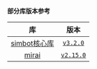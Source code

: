 **部分库版本参考**

| **库** | **版本** |
|:---------:|:------:|
| [simbot核心库](https://github.com/simple-robot/simpler-robot) | [`v3.2.0`](https://github.com/simple-robot/simpler-robot/releases/tag/v3.2.0) |
| [mirai](https://github.com/mamoe/mirai) | [`v2.15.0`](https://github.com/mamoe/mirai/releases/tag/v2.15.0) |
